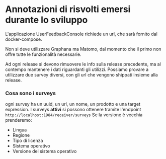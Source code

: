 # Annotazioni di risvolti emersi durante lo sviluppo

L'applicazione UserFeedbackConsole richiede un url, che sarà fornito dal docker-compose.

Non si deve utilizzare Graphana ma Matomo, dal momento che il primo non offre tutte le funzionalità necessarie.

Ad ogni release si devono rimuovere le info sulla release precedente, ma al contempo mantenere i dati riguardanti gli utilizzi.
Possiamo provare a utilizzare due survey diversi, con gli url che vengono shippati insieme alla release.

### Cosa sono i surveys
ogni survey ha un uuid, un url, un nome, un prodotto e una target expression.
I surveys **attivi** si possono ottenere tramite l'endpoint `http://localhost:1984/receiver/surveys`
Se la versione è vecchia prenderemo:
- Lingua
- Regione
- Tipo di licenza
- Sistema operativo
- Versione del sistema operativo
